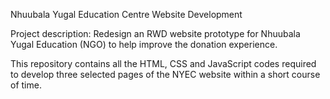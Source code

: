 Nhuubala Yugal Education Centre Website Development

Project description: Redesign an RWD website prototype for Nhuubala Yugal Education (NGO) to help improve the donation experience. 

This repository contains all the HTML, CSS and JavaScript codes required to develop three selected pages of the NYEC website within a short course of time. 
